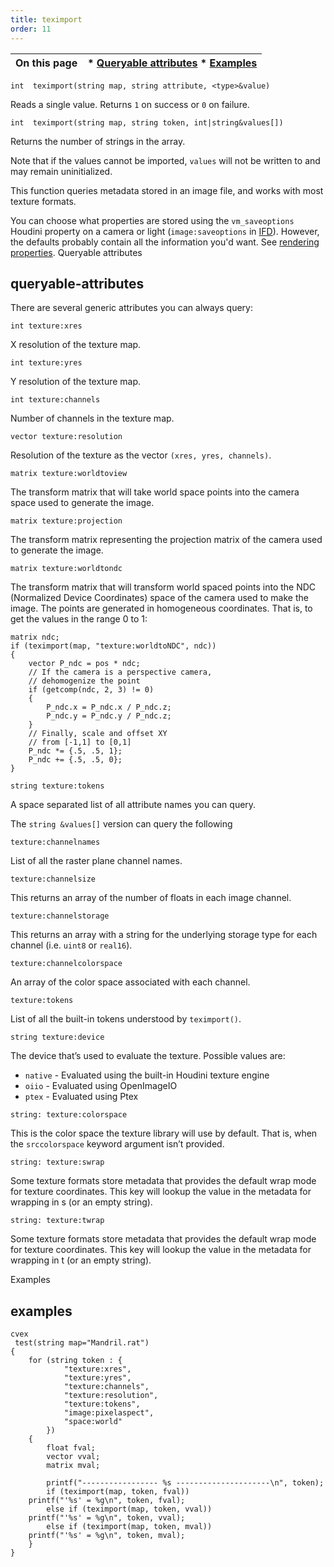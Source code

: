 ```yaml
---
title: teximport
order: 11
---
```

| On this page | * [Queryable attributes](#queryable-attributes) * [Examples](#examples) |
| --- | --- |

`int  teximport(string map, string attribute, <type>&value)`

Reads a single value. Returns `1` on success or `0` on failure.

`int  teximport(string map, string token, int|string&values[])`

Returns the number of strings in the array.

Note that if the values cannot be imported, `values` will not be written to and may remain uninitialized.

This function queries metadata stored in an image file, and works with most texture formats.

You can choose what properties are stored using the `vm_saveoptions`
Houdini property on a camera or light
(`image:saveoptions` in [IFD](../../render/ifd.html)).
However, the defaults probably contain all the information you'd want.
See [rendering properties](../../props/index.html "Properties let you set up flexible and powerful hierarchies of rendering, shading, lighting, and camera parameters.").
Queryable attributes

## queryable-attributes

There are several generic attributes you can always query:

`int texture:xres`

X resolution of the texture map.

`int texture:yres`

Y resolution of the texture map.

`int texture:channels`

Number of channels in the texture map.

`vector texture:resolution`

Resolution of the texture as the vector `(xres, yres, channels)`.

`matrix texture:worldtoview`

The transform matrix that will take world space points into the camera
space used to generate the image.

`matrix texture:projection`

The transform matrix representing the projection matrix of the camera
used to generate the image.

`matrix texture:worldtondc`

The transform matrix that will transform world spaced points into the NDC (Normalized Device Coordinates) space of the camera used to make the image. The points are generated in homogeneous coordinates. That is, to get the values in the range 0 to 1:

```vex
matrix ndc;
if (teximport(map, "texture:worldtoNDC", ndc))
{
    vector P_ndc = pos * ndc;
    // If the camera is a perspective camera,
    // dehomogenize the point
    if (getcomp(ndc, 2, 3) != 0)
    {
        P_ndc.x = P_ndc.x / P_ndc.z;
        P_ndc.y = P_ndc.y / P_ndc.z;
    }
    // Finally, scale and offset XY
    // from [-1,1] to [0,1]
    P_ndc *= {.5, .5, 1};
    P_ndc += {.5, .5, 0};
}

```

`string texture:tokens`

A space separated list of all attribute names you can query.

The `string &values[]` version can query the following

`texture:channelnames`

List of all the raster plane channel names.

`texture:channelsize`

This returns an array of the number of floats in each image channel.

`texture:channelstorage`

This returns an array with a string for the underlying storage type for
each channel (i.e. `uint8` or `real16`).

`texture:channelcolorspace`

An array of the color space associated with each channel.

`texture:tokens`

List of all the built-in tokens understood by `teximport()`.

`string texture:device`

The device that’s used to evaluate the texture. Possible values are:

- `native` - Evaluated using the built-in Houdini texture engine
- `oiio` - Evaluated using OpenImageIO
- `ptex` - Evaluated using Ptex

`string: texture:colorspace`

This is the color space the texture library will use by default. That is, when the `srccolorspace` keyword argument isn’t provided.

`string: texture:swrap`

Some texture formats store metadata that provides the default wrap mode for texture coordinates. This key will lookup the value in the metadata for wrapping in s (or an empty string).

`string: texture:twrap`

Some texture formats store metadata that provides the default wrap mode for texture coordinates. This key will lookup the value in the metadata for wrapping in t (or an empty string).

Examples

## examples

```vex
cvex
 test(string map="Mandril.rat")
{
    for (string token : {
            "texture:xres",
            "texture:yres",
            "texture:channels",
            "texture:resolution",
            "texture:tokens",
            "image:pixelaspect",
            "space:world"
        })
    {
        float fval;
        vector vval;
        matrix mval;

        printf("----------------- %s ---------------------\n", token);
        if (teximport(map, token, fval))
    printf("'%s' = %g\n", token, fval);
        else if (teximport(map, token, vval))
    printf("'%s' = %g\n", token, vval);
        else if (teximport(map, token, mval))
    printf("'%s' = %g\n", token, mval);
    }
}

```
